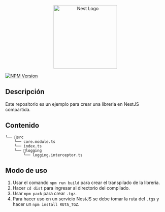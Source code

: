 <p align="center">
  <a href="http://nestjs.com/" target="blank"><img src="https://nestjs.com/img/logo-small.svg" width="200" alt="Nest Logo" /></a>
</p>

<a href="https://www.npmjs.com/~nestjscore" target="_blank"><img src="https://img.shields.io/npm/v/@nestjs/core.svg" alt="NPM Version" /></a>

## Descripción
Este repositorio es un ejemplo para crear una libreria en NestJS compartida.

## Contenido
```
└── 📁src
    └── core.module.ts
    └── index.ts
    └── 📁logging
        └── logging.interceptor.ts
```

## Modo de uso
1. Usar el comando ```npm run build``` para crear el transpilado de la libreria.
2. Hacer ```cd dist``` para ingresar al directorio del compilado.
3. Usar ```npm pack``` para crear ```.tgz```.
4. Para hacer uso en un servicio NestJS se debe tomar la ruta del ```.tgs``` y hacer un ```npm install RUTA_TGZ```.